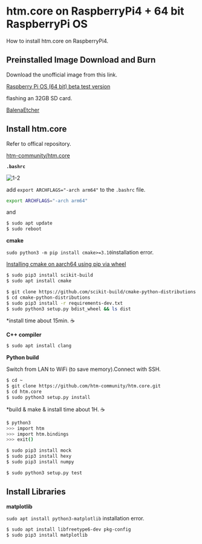 # htm.core on RaspberryPi4 + 64 bit RaspberryPi OS

How to install htm.core on RaspberryPi4.

## Preinstalled Image Download and Burn

Download the unofficial image from this link.

[Raspberry Pi OS (64 bit) beta test version](https://www.raspberrypi.org/forums/viewtopic.php?f=117&t=275370&fbclid=IwAR0YAbnFVdmKMb1of7UMAVWTtksFk5akMTgubS6a2XGzdY0vx9lD7XBDj78)

flashing an 32GB SD card.

[BalenaEtcher](https://www.balena.io/etcher/)

## Install htm.core

Refer to offical repository.

[htm-community/htm.core](https://github.com/htm-community/htm.core)

**`.bashrc`**

![1-2](https://github.com/PonDad/My-HTM-learning/blob/master/appendix-2/images/1-2.png?raw=true)

add `export ARCHFLAGS="-arch arm64"` to the `.bashrc` file.

```bash
export ARCHFLAGS="-arch arm64"
```

and

```bash
$ sudo apt update
$ sudo reboot
```

**cmake**

`sudo python3 -m pip install cmake>=3.10`installation error.

[Installing cmake on aarch64 using pip via wheel](https://github.com/scikit-build/cmake-python-distributions/issues/96)

```bash
$ sudo pip3 install scikit-build
$ sudo apt install cmake
```
```bash
$ git clone https://github.com/scikit-build/cmake-python-distributions
$ cd cmake-python-distributions
$ sudo pip3 install -r requirements-dev.txt
$ sudo python3 setup.py bdist_wheel && ls dist
```
*install time about 15min. ☕

**C++ compiler**

```bash
$ sudo apt install clang
```

**Python build**

Switch from LAN to WiFi (to save memory).Connect with SSH.

```bash
$ cd ~
$ git clone https://github.com/htm-community/htm.core.git
$ cd htm.core
$ sudo python3 setup.py install

```

*build & make & install time about 1H. ☕

```bash
$ python3
>>> import htm
>>> import htm.bindings
>>> exit()

$ sudo pip3 install mock
$ sudo pip3 install hexy
$ sudo pip3 install numpy

$ sudo python3 setup.py test
```

## Install Libraries

**matplotlib**

`sudo apt install python3-matplotlib` installation error.

```bash
$ sudo apt install libfreetype6-dev pkg-config
$ sudo pip3 install matplotlib
```

